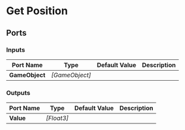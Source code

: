 # Get Position

## Ports

### Inputs

Port Name|Type|Default Value|Description
---|---|---|---
**GameObject**|_[GameObject]_||
### Outputs

Port Name|Type|Default Value|Description
---|---|---|---
**Value**|_[Float3]_||
